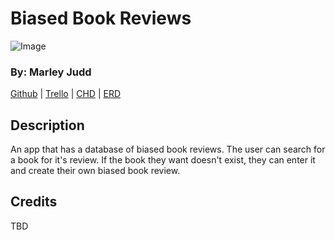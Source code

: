 # Biased Book Reviews

![Image](https://images.unsplash.com/photo-1610116306796-6fea9f4fae38?ixlib=rb-1.2.1&ixid=MnwxMjA3fDB8MHxzZWFyY2h8OXx8Ym9va3N8ZW58MHx8MHx8&auto=format&fit=crop&w=800&q=60)

### By: Marley Judd

[Github](https://github.com/marmaeju) | [Trello](https://trello.com/invite/b/Pn8hrW8c/ATTI31aa92c893c30286e458d0e54d96fc0aF62595F2/biasedbookreviews) | [CHD](https://lucid.app/lucidchart/8796e12e-4a9e-4825-814e-3b08417da54b/edit?invitationId=inv_f456c490-ba84-46e8-ab10-35c2136e0c3d) | [ERD](https://lucid.app/lucidchart/78e39210-f691-4a36-82fe-4c57a60a3437/edit?viewport_loc=-11%2C-11%2C2219%2C1108%2C0_0&invitationId=inv_f39fa005-99ab-49ea-97b6-0edff4c7d5b2)

## Description

An app that has a database of biased book reviews. The user can search for a book for it's review. If the book they want doesn't exist, they can enter it and create their own biased book review.

## Credits

TBD
